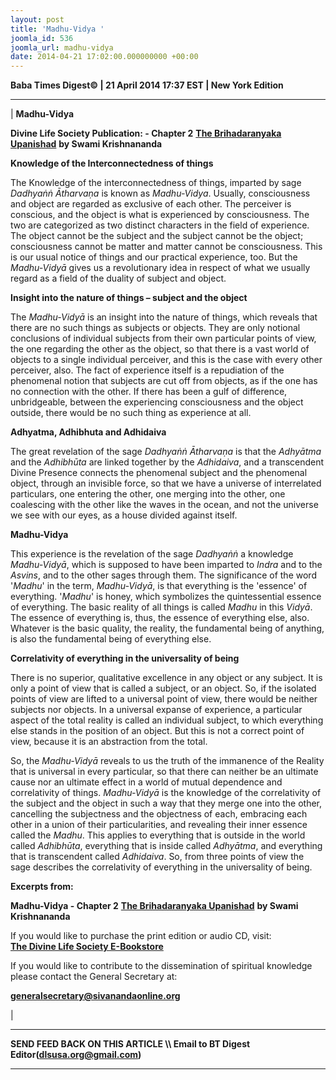 ```yaml
---
layout: post
title: 'Madhu-Vidya '
joomla_id: 536
joomla_url: madhu-vidya
date: 2014-04-21 17:02:00.000000000 +00:00
---
```

  




















**Baba Times Digest© | 21 April 2014 17:37 EST | New York Edition**

* * *

|
**Madhu-Vidya**

**Divine Life Society Publication: - Chapter 2** [**The Brihadaranyaka Upanishad**](http://www.swami-krishnananda.org/brdup/brhad_recap.html) **by Swami Krishnananda**

**Knowledge of the Interconnectedness of things**

The Knowledge of the interconnectedness of things, imparted by sage _Dadhyaṅṅ Ātharvaṇa_ is known as _Madhu-Vidya_. Usually, consciousness and object are regarded as exclusive of each other. The perceiver is conscious, and the object is what is experienced by consciousness. The two are categorized as two distinct characters in the field of experience. The object cannot be the subject and the subject cannot be the object; consciousness cannot be matter and matter cannot be consciousness. This is our usual notice of things and our practical experience, too. But the _Madhu-Vidyā_ gives us a revolutionary idea in respect of what we usually regard as a field of the duality of subject and object.

**Insight into the nature of things – subject and the object**

The _Madhu-Vidyā_ is an insight into the nature of things, which reveals that there are no such things as subjects or objects. They are only notional conclusions of individual subjects from their own particular points of view, the one regarding the other as the object, so that there is a vast world of objects to a single individual perceiver, and this is the case with every other perceiver, also. The fact of experience itself is a repudiation of the phenomenal notion that subjects are cut off from objects, as if the one has no connection with the other. If there has been a gulf of difference, unbridgeable, between the experiencing consciousness and the object outside, there would be no such thing as experience at all.

**Adhyatma, Adhibhuta and Adhidaiva**

The great revelation of the sage _Dadhyaṅṅ Ātharvaṇa_ is that the _Adhyātma_ and the _Adhibhūta_ are linked together by the _Adhidaiva_, and a transcendent Divine Presence connects the phenomenal subject and the phenomenal object, through an invisible force, so that we have a universe of interrelated particulars, one entering the other, one merging into the other, one coalescing with the other like the waves in the ocean, and not the universe we see with our eyes, as a house divided against itself.

**Madhu-Vidya**

This experience is the revelation of the sage _Dadhyaṅṅ_ a knowledge _Madhu-Vidyā_, which is supposed to have been imparted to _Indra_ and to the _Asvins_, and to the other sages through them. The significance of the word '_Madhu_' in the term, _Madhu-Vidyā_, is that everything is the 'essence' of everything. '_Madhu_' is honey, which symbolizes the quintessential essence of everything. The basic reality of all things is called _Madhu_ in this _Vidyā_. The essence of everything is, thus, the essence of everything else, also. Whatever is the basic quality, the reality, the fundamental being of anything, is also the fundamental being of everything else.

**Correlativity of everything in the universality of being**

There is no superior, qualitative excellence in any object or any subject. It is only a point of view that is called a subject, or an object. So, if the isolated points of view are lifted to a universal point of view, there would be neither subjects nor objects. In a universal expanse of experience, a particular aspect of the total reality is called an individual subject, to which everything else stands in the position of an object. But this is not a correct point of view, because it is an abstraction from the total.

So, the _Madhu-Vidyā_ reveals to us the truth of the immanence of the Reality that is universal in every particular, so that there can neither be an ultimate cause nor an ultimate effect in a world of mutual dependence and correlativity of things. _Madhu-Vidyā_ is the knowledge of the correlativity of the subject and the object in such a way that they merge one into the other, cancelling the subjectness and the objectness of each, embracing each other in a union of their particularities, and revealing their inner essence called the _Madhu_. This applies to everything that is outside in the world called _Adhibhūta_, everything that is inside called _Adhyātma_, and everything that is transcendent called _Adhidaiva_. So, from three points of view the sage describes the correlativity of everything in the universality of being.

**Excerpts from:**

**Madhu-Vidya - Chapter 2** [**The Brihadaranyaka Upanishad**](http://www.swami-krishnananda.org/brdup/brhad_recap.html) **by Swami Krishnananda**  



















If you would like to purchase the print edition or audio CD, visit:   
 [**The Divine Life Society E-Bookstore**](http://www.dlshq.org/cgi-bin/store/commerce.cgi?category=krishnananda&cart_id=1394930528.401)

If you would like to contribute to the dissemination of spiritual knowledge please contact the General Secretary at:

**[generalsecretary@sivanandaonline.org](mailto:generalsecretary@sivanandaonline.org)**



 |



* * *

**SEND FEED BACK ON THIS ARTICLE \\\ Email to BT Digest Editor[](mailto:dlsusa.org@gmail.com?subject=DLS%20Posts)(dlsusa.org@gmail.com)**

* * *

  

